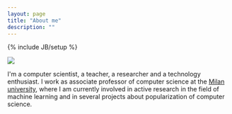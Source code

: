 ```yaml
---
layout: page
title: "About me"
description: ""
---
```

{% include JB/setup %}

<div class="span3">
	<img src="dario-1.jpg">
</div>
<div class="span7">
	<p class="lead">I'm a computer scientist, a teacher, a researcher and a technology enthusiast. I work as associate professor of computer science at the <a href="http://www.unimi.it">Milan university</a>, where I am currently involved in active research in the field of machine learning and in several projects about popularization of computer science.</p>
</div>


